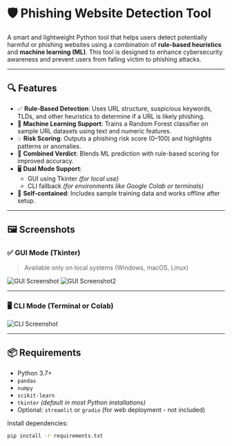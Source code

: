 # 🛡️ Phishing Website Detection Tool

A smart and lightweight Python tool that helps users detect potentially harmful or phishing websites using a combination of **rule-based heuristics** and **machine learning (ML)**. This tool is designed to enhance cybersecurity awareness and prevent users from falling victim to phishing attacks.

---

## 🔍 Features

- ✅ **Rule-Based Detection**: Uses URL structure, suspicious keywords, TLDs, and other heuristics to determine if a URL is likely phishing.
- 🤖 **Machine Learning Support**: Trains a Random Forest classifier on sample URL datasets using text and numeric features.
- 💡 **Risk Scoring**: Outputs a phishing risk score (0–100) and highlights patterns or anomalies.
- 🧠 **Combined Verdict**: Blends ML prediction with rule-based scoring for improved accuracy.
- 🖥️ **Dual Mode Support**: 
  - GUI using Tkinter *(for local use)*
  - CLI fallback *(for environments like Google Colab or terminals)*
- 📁 **Self-contained**: Includes sample training data and works offline after setup.

---

## 🖼️ Screenshots

### ✅ GUI Mode (Tkinter)
> Available only on local systems (Windows, macOS, Linux)

![GUI Screenshot](https://github.com/user-attachments/assets/5f18ff16-16cf-4c1e-8a1e-c4618a63cbba)
![GUI Screenshot2](https://github.com/user-attachments/assets/8cbe43e3-0be6-4b57-91e3-dbbc66a2e6fc)



---

### 🖥️ CLI Mode (Terminal or Colab)

![CLI Screenshot](screenshots/cli_example.png)

---

## 📦 Requirements

- Python 3.7+
- `pandas`
- `numpy`
- `scikit-learn`
- `tkinter` *(default in most Python installations)*
- Optional: `streamlit` or `gradio` (for web deployment - not included)

Install dependencies:
```bash
pip install -r requirements.txt
